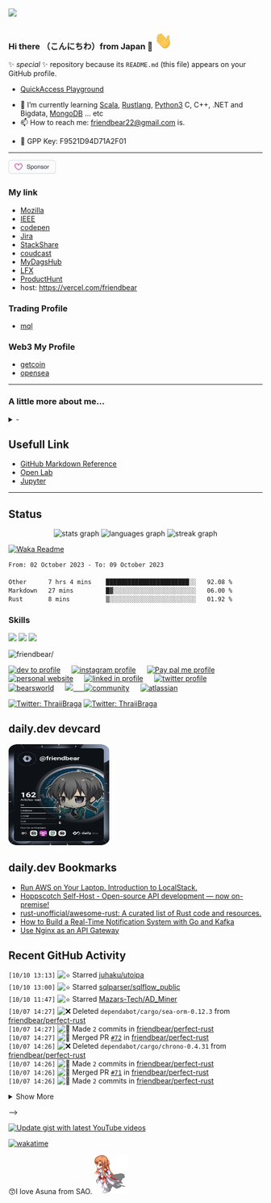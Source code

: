 # <img src="https://img.icons8.com/color/48/000000/github--v3.png"/> 

### Hi there （こんにちわ）from Japan :japan: <img src="https://raw.githubusercontent.com/friendbear/friendbear/main/wave.gif" width="35px" height="35px" aria-hidden="true">

<!--x

![moz://a](asset/images/mozfest-logo.svg)


Mozilla supporter 
## <img src="asset/images/Mozilla-supporter.svg"/>
-->

<!--
![mozilla](asset/images/icons8-firefox-a-free-and-open-source-web-browser-developed-by-the-mozilla-foundation-50.png)
-->

 ✨ _special_ ✨ repository because its `README.md` (this file) appears on your GitHub profile.


* [QuickAccess Playground](https://wandbox.org/)

<!--
- 🔭 I’m currently working on ...
- 👯 I’m looking to collaborate on ...
- 🤔 I’m looking for help with ...
- 💬 Ask me about ...
- 😄 Pronouns: ...
- ⚡ Fun fact: ...

-->
- 🌱 I’m currently learning [Scala](https://users.scala-lang.org/u/friendbear), [Rustlang](https://users.rust-lang.org/u/friendbear), [Python3](https://pypi.org/user/friendbear) C, C++, .NET and Bigdata, [MongoDB](https://www.mongodb.com/community/forums/u/friendbear) ... etc
- 📫 How to reach me: <a href="mailto:friendbear22@gmail.com">friendbear22@gmail.com</a> is.</p>
- 🔑 GPP Key: F9521D94D71A2F01

---
<a href="https://github.com/sponsors/friendbear" title="Sponsor T Kumagai"><img src="asset/images/sponsor.svg?sanitize=true" width="94" height="28" aria-hidden="true"></a>
### My link

* [Mozilla](https://support.mozilla.org/en-US/user/friendbear)
* [IEEE](https://spectrum.ieee.org/u/tomohiro_kumagai)
* [codepen](https://codepen.io/friendbear)
* [Jira](https://friendbear.atlassian.net)
* [StackShare](https://stackshare.io/friendbear)
* [coudcast](https://www.crowdcast.io/friendbear)
* [MyDagsHub](https://dagshub.com/friendbear) 
* [LFX](https://openprofile.dev/profile/friendbear)
* [ProductHunt](https://www.producthunt.com/@friendbear)
* host: <https://vercel.com/friendbear>

### Trading Profile
- [mql](https://www.mql5.com/ja/users/friendbear)

### Web3 My Profile

- [getcoin](https://gitcoin.co/friendbear)
- [opensea](https://opensea.com/friendbear)

---

### A little more about me...

<details><summary>-</summary>
<p>

#### We can hide anything, even code!

```scala
    #!/usr/bin/env amm
    import scala.io.Source

    trait Programmer{def programinng()}
    trait Engineer{def writting()}
    trait Manager{def communication()}
    trait FullstackEnginner { this: Programmer with Engineer with Manager =>
        def superman()
    }
    class AboutMe(name: String, weightScale: Range, likeLocations: List[String], likeLanguages: List[String])
    object AboutMe {
      def printAbout() {
        println("MyName is ${name}")
      }
      def apply(weightScale: Range, likeLocations: List[String], likeLanguages: List[String]): AboutMe =
        AboutMe(weightScale, likeLocations, likeLanguage)
    }

    type ProgramData = (Int, String, String)
    def loadProgramData(): List[ProgramData] = {
      Source.fromFile("program.csv").getLines.drop(1).map(s => {val split = s.split(',');(split(0).toInt, split(1), split(2))}).toList
    }

    @main
    def printMe() {
      val programData = loadProgramData
      val likeLogic = (like: String) => like match {
        case "hybrid" | "oop" | "functional" | "el" => true
        case _ => false
      }
      val likeLocations = List("Kyoto, Japan", "Shimane, 出雲大社", "Etc.")
      val langs = for (programs <- programData.filter(p => likeLogic(p._3)) yield programs._2
      AboutMe.apply(55 to 79, likeLocations, langs).name = "T Kumagai" printAbout
    }
```
</p>
</details>



## Usefull Link

- [GitHub Markdown Reference](https://github.github.com/gfm/)
- [Open Lab](https://openlab.ncl.ac.uk/)
- [Jupyter](https://jupyter.org/)

<!--
---

<em><b>I love coffee</b> Since 2021-10: open ko-fi shop <a href="https://ko-fi.com/friendbear">Please Access My Coffe Shop.</a>
<a href='https://ko-fi.com/B0B15N77Q' target='_blank'><img height='36' style='border:0px;height:36px;' src='https://cdn.ko-fi.com/cdn/kofi2.png?v=3' border='0' alt='Buy Me a Coffee at ko-fi.com' /></a>
</em>

---

# Contributions
(in the last 365 days, languages pie based on number of commits)

![](./profile-3d-contrib/profile-night-green.svg)
-->
---


## Status
<div align="center">
  <img src="https://github-readme-stats.vercel.app/api?username=friendbear&hide_title=false&hide_rank=false&show_icons=true&include_all_commits=true&count_private=true&disable_animations=false&theme=github_dark&locale=en&hide_border=true&order=1" height="150" alt="stats graph"  />
  <img src="https://github-readme-stats.vercel.app/api/top-langs?username=friendbear&locale=en&hide_title=false&layout=compact&card_width=320&langs_count=50&theme=github_dark&hide_border=true&order=2" height="150" alt="languages graph"  />
  <img src="https://streak-stats.demolab.com?user=friendbear&locale=en&mode=weekly&theme=github_dark&hide_border=true&border_radius=5&order=3" height="150" alt="streak graph"  />
</div>

[![Waka Readme](https://github.com/friendbear/friendbear/actions/workflows/cronjob-wakatime-generater.yml/badge.svg)](https://github.com/friendbear/friendbear/actions/workflows/cronjob-wakatime-generater.yml)


<!--START_SECTION:waka-->

```txt
From: 02 October 2023 - To: 09 October 2023

Other      7 hrs 4 mins    ███████████████████████░░   92.08 %
Markdown   27 mins         █▓░░░░░░░░░░░░░░░░░░░░░░░   06.00 %
Rust       8 mins          ▒░░░░░░░░░░░░░░░░░░░░░░░░   01.92 %
```

<!--END_SECTION:waka-->


<!--
![GitHub stats](https://github-readme-stats.vercel.app/api?username=friendbear&show_icons=true)  


![GitHub Activity Graph](https://activity-graph.herokuapp.com/graph?username=friendbear)  

![GitHub streak stats](https://github-readme-streak-stats.herokuapp.com/?user=friendbear)  

[![instagram badge](https://img.shields.io/badge/instagram-inductor.kela-C42D81?style=flat-square&logo=instagram)](https://www.instagram.com/inductor.kela) [![blog badge](https://img.shields.io/badge/blog-blog.inductor.me-1f425f?style=flat-square)](https://blog.inductor.me) 
[![blog badge](https://img.shields.io/badge/speakerdeck-inductor-1f425f?style=flat-square)](https://speakerdeck.com/inductor)

-->

### Skills

![](https://img.shields.io/badge/-Docker-EEE.svg?logo=docker&style=flat) ![](https://img.shields.io/badge/-Amazon%20AWS-232F3E.svg?logo=amazon-aws&style=flat) ![](https://img.shields.io/badge/-Linux-6C6694.svg?logo=linux&style=flat) 


<p align="left"> <img src=https://komarev.com/ghpvc/?username=friendbear alt=friendbear/> </p>

<p algin="center">
<a href="https://dev.to/friendbear"> 
<img src="https://d2fltix0v2e0sb.cloudfront.net/dev-badge.svg" alt="dev to profile" width="24px"/></a>
&emsp;
<a href= "https://instagram.com/friendbear22">
<img src="https://img.icons8.com/ios-glyphs/256/000000/instagram-new.svg" alt="instagram profile" width="28px"/></a>
&emsp;
<a href="https://www.paypal.com/paypalme/friendbear">
<img src="https://img.icons8.com/ios-glyphs/256/000000/paypal.png" alt="Pay pal me profile" width="28px"/></a> 
&emsp;
<a href="https://friendbear.github.io">
<img src="https://img.icons8.com/material/256/000000/globe--v1.png" alt="personal website" width="28px"/></a>
&emsp;
<a href="https://linkedin.com/in/friendbear">
<img src="https://img.icons8.com/ios-filled/256/000000/linkedin.svg" alt="linked in profile" width="26px"/></a>
&emsp;
<a href="https://twitter.com/friendbear22">
<img src="https://img.icons8.com/ios-filled/256/000000/twitter.svg" alt="twitter profile" width="26px"/></a>
&emsp;
<a href="https://twitter.com/bearsworld22">
<img src="https://img.icons8.com/ios-filled/256/000000/twitter.svg" alt="bearsworld" width="26px"/></a>
&emsp;
<a href="https://stackoverflow.com/users/10924993/t-kumagai">
<img src="https://img.icons8.com/ios/32/000000/stackoverflow.png"/>
&emsp;
<a href="https://community.codenewbie.org/friendbear">
<img src="https://raw.githubusercontent.com/friendbear/friendbear/main/asset/images/icon8-accuracy-50.png" alt="community" width="26px"/></a>
&emsp;
<a href="https://friendbear.atlassian.net">
<img src="https://raw.githubusercontent.com/friendbear/friendbear/main/asset/images/icon8-atlassian-50.png" alt="atlassian" width="26px"/></a>
&emsp;


[twitter]: https://twitter.com/friendbear22
[devdojo]: https://devdojo.com/friendbear
[dev.to]: https://dev.to/friendbear
[linkedin]: https://www.linkedin.com/in/friendbear
[stakoverflow]: https://stackoverflow.com/users/10924993/t-kumagai

[![Twitter: ThraiiBraga](https://img.shields.io/twitter/follow/friendbear22?stype=social)](https://twitter.com/friendbear22)
[![Twitter: ThraiiBraga](https://img.shields.io/twitter/follow/bearsworld22?stype=social)](https://twitter.com/bearsworld22)

## daily.dev devcard
<a href="https://app.daily.dev/friendbear"><img src="devcard.svg" aligin="left" width="200px" height="200px" alt="T Kumagai's Dev Card"/></a>


## daily.dev Bookmarks

<!-- daily.dev BOOKMARKS:START -->
- [Run AWS on Your Laptop. Introduction to LocalStack.](https://app.daily.dev/posts/zAqJn04JJ?utm_source=rss&utm_medium=bookmarks&utm_campaign=l1Q7lMvCD9ALXzxqEPWaM)
- [Hoppscotch Self-Host - Open-source API development — now on-premise!](https://app.daily.dev/posts/08hVvT2Aa?utm_source=rss&utm_medium=bookmarks&utm_campaign=l1Q7lMvCD9ALXzxqEPWaM)
- [rust-unofficial/awesome-rust: A curated list of Rust code and resources.](https://app.daily.dev/posts/uYxs5QimU?utm_source=rss&utm_medium=bookmarks&utm_campaign=l1Q7lMvCD9ALXzxqEPWaM)
- [How to Build a Real-Time Notification System with Go and Kafka](https://app.daily.dev/posts/XRp4jDWgv?utm_source=rss&utm_medium=bookmarks&utm_campaign=l1Q7lMvCD9ALXzxqEPWaM)
- [Use Nginx as an API Gateway](https://app.daily.dev/posts/d7l0vD5ZK?utm_source=rss&utm_medium=bookmarks&utm_campaign=l1Q7lMvCD9ALXzxqEPWaM)
<!-- daily.dev BOOKMARKS:END -->


## Recent GitHub Activity

<!--START_SECTION:activity-->
`[10/10 13:13]` <img alt="⭐" src="https://github.com/cheesits456/github-activity-readme/raw/master/icons/star.png" align="top" height="18"> Starred [juhaku/utoipa](https://github.com/juhaku/utoipa)  
`[10/10 13:00]` <img alt="⭐" src="https://github.com/cheesits456/github-activity-readme/raw/master/icons/star.png" align="top" height="18"> Starred [sqlparser/sqlflow_public](https://github.com/sqlparser/sqlflow_public)  
`[10/10 11:47]` <img alt="⭐" src="https://github.com/cheesits456/github-activity-readme/raw/master/icons/star.png" align="top" height="18"> Starred [Mazars-Tech/AD_Miner](https://github.com/Mazars-Tech/AD_Miner)  
`[10/07 14:27]` <img alt="❌" src="https://github.com/cheesits456/github-activity-readme/raw/master/icons/delete.png" align="top" height="18"> Deleted `dependabot/cargo/sea-orm-0.12.3` from [friendbear/perfect-rust](https://github.com/friendbear/perfect-rust)  
`[10/07 14:27]` <img alt="📝" src="https://github.com/cheesits456/github-activity-readme/raw/master/icons/commit.png" align="top" height="18"> Made `2` commits in [friendbear/perfect-rust](https://github.com/friendbear/perfect-rust)  
`[10/07 14:27]` <img alt="🎉" src="https://github.com/cheesits456/github-activity-readme/raw/master/icons/merge.png" align="top" height="18"> Merged PR [`#72`](https://github.com//friendbear/perfect-rust/pull/72 'Bump sea-orm from 0.12.2 to 0.12.3') in [friendbear/perfect-rust](https://github.com/friendbear/perfect-rust)  
`[10/07 14:26]` <img alt="❌" src="https://github.com/cheesits456/github-activity-readme/raw/master/icons/delete.png" align="top" height="18"> Deleted `dependabot/cargo/chrono-0.4.31` from [friendbear/perfect-rust](https://github.com/friendbear/perfect-rust)  
`[10/07 14:26]` <img alt="📝" src="https://github.com/cheesits456/github-activity-readme/raw/master/icons/commit.png" align="top" height="18"> Made `2` commits in [friendbear/perfect-rust](https://github.com/friendbear/perfect-rust)  
`[10/07 14:26]` <img alt="🎉" src="https://github.com/cheesits456/github-activity-readme/raw/master/icons/merge.png" align="top" height="18"> Merged PR [`#71`](https://github.com//friendbear/perfect-rust/pull/71 'Bump chrono from 0.4.30 to 0.4.31') in [friendbear/perfect-rust](https://github.com/friendbear/perfect-rust)  
`[10/07 14:26]` <img alt="📝" src="https://github.com/cheesits456/github-activity-readme/raw/master/icons/commit.png" align="top" height="18"> Made `2` commits in [friendbear/perfect-rust](https://github.com/friendbear/perfect-rust)  

<details><summary>Show More</summary>

`[10/07 14:26]` <img alt="🎉" src="https://github.com/cheesits456/github-activity-readme/raw/master/icons/merge.png" align="top" height="18"> Merged PR [`#70`](https://github.com//friendbear/perfect-rust/pull/70 'Bump serde_json from 1.0.105 to 1.0.107') in [friendbear/perfect-rust](https://github.com/friendbear/perfect-rust)  
`[10/07 14:24]` <img alt="📝" src="https://github.com/cheesits456/github-activity-readme/raw/master/icons/commit.png" align="top" height="18"> Made `2` commits in [friendbear/perfect-rust](https://github.com/friendbear/perfect-rust)  
`[10/07 14:24]` <img alt="🎉" src="https://github.com/cheesits456/github-activity-readme/raw/master/icons/merge.png" align="top" height="18"> Merged PR [`#73`](https://github.com//friendbear/perfect-rust/pull/73 'Bump mongodb from 2.6.1 to 2.7.0') in [friendbear/perfect-rust](https://github.com/friendbear/perfect-rust)  
`[10/07 12:53]` <img alt="⭐" src="https://github.com/cheesits456/github-activity-readme/raw/master/icons/star.png" align="top" height="18"> Starred [testcontainers/testcontainers-rs](https://github.com/testcontainers/testcontainers-rs)  
`[10/04 22:34]` <img alt="✅" src="https://github.com/cheesits456/github-activity-readme/raw/master/icons/pr-open.png" align="top" height="18"> Opened PR [`#9`](https://github.com//friendbear/kafka-beginners-course/pull/9 '[Snyk] Security upgrade org.apache.kafka:kafka-clients from 3.1.0 to 3.6.0') in [friendbear/kafka-beginners-course](https://github.com/friendbear/kafka-beginners-course)  
`[10/04 22:34]` <img alt="📝" src="https://github.com/cheesits456/github-activity-readme/raw/master/icons/commit.png" align="top" height="18"> Made `1` commit in [friendbear/kafka-beginners-course](https://github.com/friendbear/kafka-beginners-course)  
`[10/04 22:34]` <img alt="📂" src="https://github.com/cheesits456/github-activity-readme/raw/master/icons/create-branch.png" align="top" height="18"> Created branch [`snyk-fix-ce6dc68716fc68c690e9ae29b20d34bc`](https://github.com/friendbear/kafka-beginners-course/tree/snyk-fix-ce6dc68716fc68c690e9ae29b20d34bc) in [friendbear/kafka-beginners-course](https://github.com/friendbear/kafka-beginners-course)  
`[10/04 15:11]` <img alt="📝" src="https://github.com/cheesits456/github-activity-readme/raw/master/icons/commit.png" align="top" height="18"> Made `1` commit in [friendbear/kafka-beginners](https://github.com/friendbear/kafka-beginners)  
`[10/04 15:11]` <img alt="📂" src="https://github.com/cheesits456/github-activity-readme/raw/master/icons/create-branch.png" align="top" height="18"> Created branch [`snyk-fix-ad4161c1a06d3b60b3df040f03c9f18a`](https://github.com/friendbear/kafka-beginners/tree/snyk-fix-ad4161c1a06d3b60b3df040f03c9f18a) in [friendbear/kafka-beginners](https://github.com/friendbear/kafka-beginners)  
`[10/04 15:11]` <img alt="✅" src="https://github.com/cheesits456/github-activity-readme/raw/master/icons/pr-open.png" align="top" height="18"> Opened PR [`#24`](https://github.com//friendbear/kafka-beginners/pull/24 '[Snyk] Security upgrade org.apache.kafka:kafka-clients from 3.5.1 to 3.6.0') in [friendbear/kafka-beginners](https://github.com/friendbear/kafka-beginners)  
`[10/04 13:27]` <img alt="⭐" src="https://github.com/cheesits456/github-activity-readme/raw/master/icons/star.png" align="top" height="18"> Starred [TheLastBen/fast-stable-diffusion](https://github.com/TheLastBen/fast-stable-diffusion)  
`[10/04 08:34]` <img alt="✅" src="https://github.com/cheesits456/github-activity-readme/raw/master/icons/pr-open.png" align="top" height="18"> Opened PR [`#23`](https://github.com//friendbear/kafka-beginners/pull/23 '[Snyk] Security upgrade org.apache.kafka:kafka-clients from 3.5.1 to 3.6.0') in [friendbear/kafka-beginners](https://github.com/friendbear/kafka-beginners)  
`[10/04 08:34]` <img alt="📝" src="https://github.com/cheesits456/github-activity-readme/raw/master/icons/commit.png" align="top" height="18"> Made `1` commit in [friendbear/kafka-beginners](https://github.com/friendbear/kafka-beginners)  
`[10/04 08:34]` <img alt="📂" src="https://github.com/cheesits456/github-activity-readme/raw/master/icons/create-branch.png" align="top" height="18"> Created branch [`snyk-fix-c018d7960516ae49fe07db109a0b6b67`](https://github.com/friendbear/kafka-beginners/tree/snyk-fix-c018d7960516ae49fe07db109a0b6b67) in [friendbear/kafka-beginners](https://github.com/friendbear/kafka-beginners)  
`[10/01 15:34]` <img alt="⭐" src="https://github.com/cheesits456/github-activity-readme/raw/master/icons/star.png" align="top" height="18"> Starred [getcursor/cursor](https://github.com/getcursor/cursor)  
`[09/29 04:32]` <img alt="⭐" src="https://github.com/cheesits456/github-activity-readme/raw/master/icons/star.png" align="top" height="18"> Starred [rust-embedded/rust-raspberrypi-OS-tutorials](https://github.com/rust-embedded/rust-raspberrypi-OS-tutorials)  
`[09/26 10:01]` <img alt="⭐" src="https://github.com/cheesits456/github-activity-readme/raw/master/icons/star.png" align="top" height="18"> Starred [twigly/rust-http-cli](https://github.com/twigly/rust-http-cli)  
`[09/26 09:35]` <img alt="❌" src="https://github.com/cheesits456/github-activity-readme/raw/master/icons/delete.png" align="top" height="18"> Deleted `dependabot/cargo/bumpalo-3.12.0` from [friendbear/rust-mongodb](https://github.com/friendbear/rust-mongodb)  
`[09/26 09:35]` <img alt="📝" src="https://github.com/cheesits456/github-activity-readme/raw/master/icons/commit.png" align="top" height="18"> Made `2` commits in [friendbear/rust-mongodb](https://github.com/friendbear/rust-mongodb)  
`[09/26 09:35]` <img alt="🎉" src="https://github.com/cheesits456/github-activity-readme/raw/master/icons/merge.png" align="top" height="18"> Merged PR [`#3`](https://github.com//friendbear/rust-mongodb/pull/3 'Bump bumpalo from 3.7.0 to 3.12.0') in [friendbear/rust-mongodb](https://github.com/friendbear/rust-mongodb)  
`[09/26 09:35]` <img alt="❌" src="https://github.com/cheesits456/github-activity-readme/raw/master/icons/delete.png" align="top" height="18"> Deleted `dependabot/cargo/mongodb-2.0.0` from [friendbear/rust-mongodb](https://github.com/friendbear/rust-mongodb)  
`[09/26 09:35]` <img alt="📝" src="https://github.com/cheesits456/github-activity-readme/raw/master/icons/commit.png" align="top" height="18"> Made `2` commits in [friendbear/rust-mongodb](https://github.com/friendbear/rust-mongodb)  
`[09/26 09:35]` <img alt="🎉" src="https://github.com/cheesits456/github-activity-readme/raw/master/icons/merge.png" align="top" height="18"> Merged PR [`#4`](https://github.com//friendbear/rust-mongodb/pull/4 'Bump mongodb from 1.2.3 to 2.0.0') in [friendbear/rust-mongodb](https://github.com/friendbear/rust-mongodb)  
`[09/24 10:50]` <img alt="⭐" src="https://github.com/cheesits456/github-activity-readme/raw/master/icons/star.png" align="top" height="18"> Starred [kdash-rs/kdash](https://github.com/kdash-rs/kdash)  
`[09/23 12:45]` <img alt="📝" src="https://github.com/cheesits456/github-activity-readme/raw/master/icons/commit.png" align="top" height="18"> Made `1` commit in [friendbear/perfect-rust](https://github.com/friendbear/perfect-rust)  
`[09/21 09:55]` <img alt="⭐" src="https://github.com/cheesits456/github-activity-readme/raw/master/icons/star.png" align="top" height="18"> Starred [FiloSottile/mkcert](https://github.com/FiloSottile/mkcert)  
`[09/20 14:28]` <img alt="📝" src="https://github.com/cheesits456/github-activity-readme/raw/master/icons/commit.png" align="top" height="18"> Made `1` commit in [friendbear/perfect-rust](https://github.com/friendbear/perfect-rust)  
`[09/20 11:19]` <img alt="⭐" src="https://github.com/cheesits456/github-activity-readme/raw/master/icons/star.png" align="top" height="18"> Starred [knaufk/flink-faker](https://github.com/knaufk/flink-faker)  
`[09/19 12:50]` <img alt="📝" src="https://github.com/cheesits456/github-activity-readme/raw/master/icons/commit.png" align="top" height="18"> Made `5` commits in [friendbear/learn-building-flink-applications-in-java-exercises](https://github.com/friendbear/learn-building-flink-applications-in-java-exercises)  
`[09/16 01:47]` <img alt="⭐" src="https://github.com/cheesits456/github-activity-readme/raw/master/icons/star.png" align="top" height="18"> Starred [confluentinc/kafka-rest](https://github.com/confluentinc/kafka-rest)  
`[09/15 13:15]` <img alt="📝" src="https://github.com/cheesits456/github-activity-readme/raw/master/icons/commit.png" align="top" height="18"> Made `2` commits in [friendbear/learn-building-flink-applications-in-java-exercises](https://github.com/friendbear/learn-building-flink-applications-in-java-exercises)  
`[09/13 14:36]` <img alt="⭐" src="https://github.com/cheesits456/github-activity-readme/raw/master/icons/star.png" align="top" height="18"> Starred [apache/flink-playgrounds](https://github.com/apache/flink-playgrounds)  
`[09/12 10:58]` <img alt="🍴" src="https://github.com/cheesits456/github-activity-readme/raw/master/icons/fork.png" align="top" height="18"> Forked [confluentinc/learn-building-flink-applications-in-java-exercises](https://github.com/confluentinc/learn-building-flink-applications-in-java-exercises) to [friendbear/learn-building-flink-applications-in-java-exercises](https://github.com/friendbear/learn-building-flink-applications-in-java-exercises)  
`[09/11 12:36]` <img alt="❗️" src="https://github.com/cheesits456/github-activity-readme/raw/master/icons/issue.png" align="top" height="18"> Opened issue [`#67`](https://github.com//friendbear/perfect-rust/issues/67 '外部クレート活用') in [friendbear/perfect-rust](https://github.com/friendbear/perfect-rust)  
`[09/11 04:03]` <img alt="📝" src="https://github.com/cheesits456/github-activity-readme/raw/master/icons/commit.png" align="top" height="18"> Made `10` commits in [friendbear/perfect-rust](https://github.com/friendbear/perfect-rust)  
`[09/11 04:03]` <img alt="🎉" src="https://github.com/cheesits456/github-activity-readme/raw/master/icons/merge.png" align="top" height="18"> Merged PR [`#66`](https://github.com//friendbear/perfect-rust/pull/66 'Web Framework') in [friendbear/perfect-rust](https://github.com/friendbear/perfect-rust)  
`[09/11 03:57]` <img alt="📝" src="https://github.com/cheesits456/github-activity-readme/raw/master/icons/commit.png" align="top" height="18"> Made `8` commits in [friendbear/perfect-rust](https://github.com/friendbear/perfect-rust)  
`[09/09 13:29]` <img alt="✅" src="https://github.com/cheesits456/github-activity-readme/raw/master/icons/pr-open.png" align="top" height="18"> Opened PR [`#66`](https://github.com//friendbear/perfect-rust/pull/66 'Web Framework') in [friendbear/perfect-rust](https://github.com/friendbear/perfect-rust)  
`[09/09 13:28]` <img alt="❌" src="https://github.com/cheesits456/github-activity-readme/raw/master/icons/delete.png" align="top" height="18"> Deleted `dependabot/cargo/chrono-0.4.30` from [friendbear/perfect-rust](https://github.com/friendbear/perfect-rust)  
`[09/09 13:28]` <img alt="📝" src="https://github.com/cheesits456/github-activity-readme/raw/master/icons/commit.png" align="top" height="18"> Made `2` commits in [friendbear/perfect-rust](https://github.com/friendbear/perfect-rust)  
`[09/09 13:28]` <img alt="🎉" src="https://github.com/cheesits456/github-activity-readme/raw/master/icons/merge.png" align="top" height="18"> Merged PR [`#65`](https://github.com//friendbear/perfect-rust/pull/65 'Bump chrono from 0.4.29 to 0.4.30') in [friendbear/perfect-rust](https://github.com/friendbear/perfect-rust)  
`[09/09 13:25]` <img alt="📝" src="https://github.com/cheesits456/github-activity-readme/raw/master/icons/commit.png" align="top" height="18"> Made `2` commits in [friendbear/perfect-rust](https://github.com/friendbear/perfect-rust)  
`[09/09 07:44]` <img alt="📝" src="https://github.com/cheesits456/github-activity-readme/raw/master/icons/commit.png" align="top" height="18"> Made `1` commit in [friendbear/friendbear](https://github.com/friendbear/friendbear)  
`[09/09 04:23]` <img alt="📝" src="https://github.com/cheesits456/github-activity-readme/raw/master/icons/commit.png" align="top" height="18"> Made `2` commits in [friendbear/perfect-rust](https://github.com/friendbear/perfect-rust)  
`[09/08 09:53]` <img alt="⭐" src="https://github.com/cheesits456/github-activity-readme/raw/master/icons/star.png" align="top" height="18"> Starred [cloudcommunity/Free-Certifications](https://github.com/cloudcommunity/Free-Certifications)  
`[09/08 06:27]` <img alt="📝" src="https://github.com/cheesits456/github-activity-readme/raw/master/icons/commit.png" align="top" height="18"> Made `1` commit in [friendbear/perfect-rust](https://github.com/friendbear/perfect-rust)  
`[09/07 13:54]` <img alt="❗️" src="https://github.com/cheesits456/github-activity-readme/raw/master/icons/issue.png" align="top" height="18"> Opened issue [`#64`](https://github.com//friendbear/perfect-rust/issues/64 'Web Framework') in [friendbear/perfect-rust](https://github.com/friendbear/perfect-rust)  
`[09/07 11:12]` <img alt="📝" src="https://github.com/cheesits456/github-activity-readme/raw/master/icons/commit.png" align="top" height="18"> Made `4` commits in [friendbear/perfect-rust](https://github.com/friendbear/perfect-rust)  
`[09/07 11:12]` <img alt="🎉" src="https://github.com/cheesits456/github-activity-readme/raw/master/icons/merge.png" align="top" height="18"> Merged PR [`#63`](https://github.com//friendbear/perfect-rust/pull/63 'O/R Mapper') in [friendbear/perfect-rust](https://github.com/friendbear/perfect-rust)  
`[09/07 11:06]` <img alt="✅" src="https://github.com/cheesits456/github-activity-readme/raw/master/icons/pr-open.png" align="top" height="18"> Opened PR [`#63`](https://github.com//friendbear/perfect-rust/pull/63 'O/R Mapper') in [friendbear/perfect-rust](https://github.com/friendbear/perfect-rust)  
`[09/07 10:56]` <img alt="📝" src="https://github.com/cheesits456/github-activity-readme/raw/master/icons/commit.png" align="top" height="18"> Made `9` commits in [friendbear/perfect-rust](https://github.com/friendbear/perfect-rust)  
`[09/06 07:02]` <img alt="🎉" src="https://github.com/cheesits456/github-activity-readme/raw/master/icons/merge.png" align="top" height="18"> Merged PR [`#62`](https://github.com//friendbear/perfect-rust/pull/62 'O/R Mapper') in [friendbear/perfect-rust](https://github.com/friendbear/perfect-rust)  
`[09/06 06:31]` <img alt="📝" src="https://github.com/cheesits456/github-activity-readme/raw/master/icons/commit.png" align="top" height="18"> Made `23` commits in [friendbear/perfect-rust](https://github.com/friendbear/perfect-rust)  
`[09/06 06:30]` <img alt="✅" src="https://github.com/cheesits456/github-activity-readme/raw/master/icons/pr-open.png" align="top" height="18"> Opened PR [`#62`](https://github.com//friendbear/perfect-rust/pull/62 'O/R Mapper') in [friendbear/perfect-rust](https://github.com/friendbear/perfect-rust)  
`[09/06 06:21]` <img alt="📝" src="https://github.com/cheesits456/github-activity-readme/raw/master/icons/commit.png" align="top" height="18"> Made `2` commits in [friendbear/perfect-rust](https://github.com/friendbear/perfect-rust)  
`[09/06 05:58]` <img alt="❗️" src="https://github.com/cheesits456/github-activity-readme/raw/master/icons/issue.png" align="top" height="18"> Opened issue [`#61`](https://github.com//friendbear/perfect-rust/issues/61 'failures: product_repository::tests::test_insert') in [friendbear/perfect-rust](https://github.com/friendbear/perfect-rust)  
`[09/06 05:57]` <img alt="❌" src="https://github.com/cheesits456/github-activity-readme/raw/master/icons/delete.png" align="top" height="18"> Deleted `dependabot/cargo/chrono-0.4.29` from [friendbear/perfect-rust](https://github.com/friendbear/perfect-rust)  
`[09/06 05:57]` <img alt="🎉" src="https://github.com/cheesits456/github-activity-readme/raw/master/icons/merge.png" align="top" height="18"> Merged PR [`#60`](https://github.com//friendbear/perfect-rust/pull/60 'Bump chrono from 0.4.28 to 0.4.29') in [friendbear/perfect-rust](https://github.com/friendbear/perfect-rust)  
`[09/06 05:57]` <img alt="📝" src="https://github.com/cheesits456/github-activity-readme/raw/master/icons/commit.png" align="top" height="18"> Made `2` commits in [friendbear/perfect-rust](https://github.com/friendbear/perfect-rust)  
`[09/06 05:57]` <img alt="❌" src="https://github.com/cheesits456/github-activity-readme/raw/master/icons/delete.png" align="top" height="18"> Deleted `dependabot/cargo/thiserror-1.0.48` from [friendbear/perfect-rust](https://github.com/friendbear/perfect-rust)  
`[09/06 05:57]` <img alt="📝" src="https://github.com/cheesits456/github-activity-readme/raw/master/icons/commit.png" align="top" height="18"> Made `2` commits in [friendbear/perfect-rust](https://github.com/friendbear/perfect-rust)  
`[09/06 05:57]` <img alt="🎉" src="https://github.com/cheesits456/github-activity-readme/raw/master/icons/merge.png" align="top" height="18"> Merged PR [`#59`](https://github.com//friendbear/perfect-rust/pull/59 'Bump thiserror from 1.0.47 to 1.0.48') in [friendbear/perfect-rust](https://github.com/friendbear/perfect-rust)  
`[09/06 02:11]` <img alt="⭐" src="https://github.com/cheesits456/github-activity-readme/raw/master/icons/star.png" align="top" height="18"> Starred [awslabs/aws-sdk-rust](https://github.com/awslabs/aws-sdk-rust)  
`[09/04 11:01]` <img alt="📝" src="https://github.com/cheesits456/github-activity-readme/raw/master/icons/commit.png" align="top" height="18"> Made `2` commits in [friendbear/perfect-rust](https://github.com/friendbear/perfect-rust)  
`[09/04 06:26]` <img alt="❗️" src="https://github.com/cheesits456/github-activity-readme/raw/master/icons/issue.png" align="top" height="18"> Opened issue [`#58`](https://github.com//friendbear/perfect-rust/issues/58 'O/R Mapper') in [friendbear/perfect-rust](https://github.com/friendbear/perfect-rust)  
`[09/03 10:27]` <img alt="📝" src="https://github.com/cheesits456/github-activity-readme/raw/master/icons/commit.png" align="top" height="18"> Made `4` commits in [friendbear/perfect-rust](https://github.com/friendbear/perfect-rust)  
`[09/03 10:27]` <img alt="🎉" src="https://github.com/cheesits456/github-activity-readme/raw/master/icons/merge.png" align="top" height="18"> Merged PR [`#57`](https://github.com//friendbear/perfect-rust/pull/57 'MongoDB') in [friendbear/perfect-rust](https://github.com/friendbear/perfect-rust)  
`[09/03 10:14]` <img alt="✅" src="https://github.com/cheesits456/github-activity-readme/raw/master/icons/pr-open.png" align="top" height="18"> Opened PR [`#57`](https://github.com//friendbear/perfect-rust/pull/57 'MongoDB') in [friendbear/perfect-rust](https://github.com/friendbear/perfect-rust)  
`[09/03 10:12]` <img alt="❌" src="https://github.com/cheesits456/github-activity-readme/raw/master/icons/delete.png" align="top" height="18"> Deleted `dependabot/cargo/chrono-0.4.28` from [friendbear/perfect-rust](https://github.com/friendbear/perfect-rust)  
`[09/03 10:12]` <img alt="📝" src="https://github.com/cheesits456/github-activity-readme/raw/master/icons/commit.png" align="top" height="18"> Made `2` commits in [friendbear/perfect-rust](https://github.com/friendbear/perfect-rust)  
`[09/03 10:12]` <img alt="🎉" src="https://github.com/cheesits456/github-activity-readme/raw/master/icons/merge.png" align="top" height="18"> Merged PR [`#55`](https://github.com//friendbear/perfect-rust/pull/55 'Bump chrono from 0.4.27 to 0.4.28') in [friendbear/perfect-rust](https://github.com/friendbear/perfect-rust)  
`[09/03 10:11]` <img alt="📝" src="https://github.com/cheesits456/github-activity-readme/raw/master/icons/commit.png" align="top" height="18"> Made `3` commits in [friendbear/perfect-rust](https://github.com/friendbear/perfect-rust)  
`[09/01 08:23]` <img alt="🎉" src="https://github.com/cheesits456/github-activity-readme/raw/master/icons/merge.png" align="top" height="18"> Merged PR [`#56`](https://github.com//friendbear/perfect-rust/pull/56 'PostgreSQL') in [friendbear/perfect-rust](https://github.com/friendbear/perfect-rust)  
`[09/01 08:23]` <img alt="📝" src="https://github.com/cheesits456/github-activity-readme/raw/master/icons/commit.png" align="top" height="18"> Made `7` commits in [friendbear/perfect-rust](https://github.com/friendbear/perfect-rust)  
`[09/01 08:23]` <img alt="🔍" src="https://github.com/cheesits456/github-activity-readme/raw/master/icons/review.png" align="top" height="18"> Reviewed [`#56`](https://github.com//friendbear/perfect-rust/pull/56 'PostgreSQL') in [friendbear/perfect-rust](https://github.com/friendbear/perfect-rust)  
`[09/01 08:23]` <img alt="🔍" src="https://github.com/cheesits456/github-activity-readme/raw/master/icons/review.png" align="top" height="18"> Reviewed [`#56`](https://github.com//friendbear/perfect-rust/pull/56 'PostgreSQL') in [friendbear/perfect-rust](https://github.com/friendbear/perfect-rust)  
`[09/01 08:18]` <img alt="📝" src="https://github.com/cheesits456/github-activity-readme/raw/master/icons/commit.png" align="top" height="18"> Made `1` commit in [friendbear/perfect-rust](https://github.com/friendbear/perfect-rust)  
`[09/01 08:14]` <img alt="✅" src="https://github.com/cheesits456/github-activity-readme/raw/master/icons/pr-open.png" align="top" height="18"> Opened PR [`#56`](https://github.com//friendbear/perfect-rust/pull/56 'PostgreSQL') in [friendbear/perfect-rust](https://github.com/friendbear/perfect-rust)  
`[09/01 08:07]` <img alt="📝" src="https://github.com/cheesits456/github-activity-readme/raw/master/icons/commit.png" align="top" height="18"> Made `2` commits in [friendbear/perfect-rust](https://github.com/friendbear/perfect-rust)  
`[09/01 06:05]` <img alt="📝" src="https://github.com/cheesits456/github-activity-readme/raw/master/icons/commit.png" align="top" height="18"> Made `1` commit in [friendbear/python3-scripts](https://github.com/friendbear/python3-scripts)  
`[08/31 22:28]` <img alt="📝" src="https://github.com/cheesits456/github-activity-readme/raw/master/icons/commit.png" align="top" height="18"> Made `8` commits in [friendbear/perfect-rust](https://github.com/friendbear/perfect-rust)  
`[08/31 07:56]` <img alt="🎉" src="https://github.com/cheesits456/github-activity-readme/raw/master/icons/merge.png" align="top" height="18"> Merged PR [`#54`](https://github.com//friendbear/perfect-rust/pull/54 'PostgreSQL') in [friendbear/perfect-rust](https://github.com/friendbear/perfect-rust)  
`[08/31 07:35]` <img alt="📝" src="https://github.com/cheesits456/github-activity-readme/raw/master/icons/commit.png" align="top" height="18"> Made `1` commit in [friendbear/perfect-rust](https://github.com/friendbear/perfect-rust)  
`[08/31 07:27]` <img alt="✅" src="https://github.com/cheesits456/github-activity-readme/raw/master/icons/pr-open.png" align="top" height="18"> Opened PR [`#54`](https://github.com//friendbear/perfect-rust/pull/54 'PostgreSQL') in [friendbear/perfect-rust](https://github.com/friendbear/perfect-rust)  
`[08/31 07:16]` <img alt="📝" src="https://github.com/cheesits456/github-activity-readme/raw/master/icons/commit.png" align="top" height="18"> Made `2` commits in [friendbear/perfect-rust](https://github.com/friendbear/perfect-rust)  
`[08/30 11:58]` <img alt="📝" src="https://github.com/cheesits456/github-activity-readme/raw/master/icons/commit.png" align="top" height="18"> Made `2` commits in [friendbear/kafka-beginners](https://github.com/friendbear/kafka-beginners)  
`[08/30 11:55]` <img alt="❌" src="https://github.com/cheesits456/github-activity-readme/raw/master/icons/delete.png" align="top" height="18"> Deleted `snyk-fix-f1b1e438aa926142e6973a193851dd82` from [friendbear/kafka-beginners](https://github.com/friendbear/kafka-beginners)  
`[08/30 11:55]` <img alt="📝" src="https://github.com/cheesits456/github-activity-readme/raw/master/icons/commit.png" align="top" height="18"> Made `2` commits in [friendbear/kafka-beginners](https://github.com/friendbear/kafka-beginners)  
`[08/30 11:55]` <img alt="🎉" src="https://github.com/cheesits456/github-activity-readme/raw/master/icons/merge.png" align="top" height="18"> Merged PR [`#19`](https://github.com//friendbear/kafka-beginners/pull/19 '[Snyk] Security upgrade org.apache.kafka:kafka-clients from 3.3.1 to 3.5.1') in [friendbear/kafka-beginners](https://github.com/friendbear/kafka-beginners)  
`[08/30 11:55]` <img alt="❌" src="https://github.com/cheesits456/github-activity-readme/raw/master/icons/delete.png" align="top" height="18"> Deleted `dependabot/maven/kafka-producer-twitter/org.yaml-snakeyaml-2.0` from [friendbear/kafka-beginners](https://github.com/friendbear/kafka-beginners)  
`[08/30 11:55]` <img alt="📝" src="https://github.com/cheesits456/github-activity-readme/raw/master/icons/commit.png" align="top" height="18"> Made `2` commits in [friendbear/kafka-beginners](https://github.com/friendbear/kafka-beginners)  
`[08/30 11:55]` <img alt="🎉" src="https://github.com/cheesits456/github-activity-readme/raw/master/icons/merge.png" align="top" height="18"> Merged PR [`#22`](https://github.com//friendbear/kafka-beginners/pull/22 'Bump org.yaml:snakeyaml from 1.32 to 2.0 in /kafka-producer-twitter') in [friendbear/kafka-beginners](https://github.com/friendbear/kafka-beginners)  
`[08/30 11:54]` <img alt="❌" src="https://github.com/cheesits456/github-activity-readme/raw/master/icons/delete.png" align="top" height="18"> Deleted `dependabot/maven/kafka-basics/org.yaml-snakeyaml-2.0` from [friendbear/kafka-beginners](https://github.com/friendbear/kafka-beginners)  
`[08/30 11:54]` <img alt="📝" src="https://github.com/cheesits456/github-activity-readme/raw/master/icons/commit.png" align="top" height="18"> Made `2` commits in [friendbear/kafka-beginners](https://github.com/friendbear/kafka-beginners)  
`[08/30 11:54]` <img alt="🎉" src="https://github.com/cheesits456/github-activity-readme/raw/master/icons/merge.png" align="top" height="18"> Merged PR [`#21`](https://github.com//friendbear/kafka-beginners/pull/21 'Bump org.yaml:snakeyaml from 1.32 to 2.0 in /kafka-basics') in [friendbear/kafka-beginners](https://github.com/friendbear/kafka-beginners)  
`[08/30 11:53]` <img alt="📝" src="https://github.com/cheesits456/github-activity-readme/raw/master/icons/commit.png" align="top" height="18"> Made `5` commits in [friendbear/kafka-beginners](https://github.com/friendbear/kafka-beginners)  
`[08/30 10:55]` <img alt="❗️" src="https://github.com/cheesits456/github-activity-readme/raw/master/icons/issue.png" align="top" height="18"> Opened issue [`#53`](https://github.com//friendbear/perfect-rust/issues/53 'MongoDB') in [friendbear/perfect-rust](https://github.com/friendbear/perfect-rust)  
`[08/30 08:27]` <img alt="⭐" src="https://github.com/cheesits456/github-activity-readme/raw/master/icons/star.png" align="top" height="18"> Starred [rust-lang/rust-clippy](https://github.com/rust-lang/rust-clippy)  
`[08/30 08:14]` <img alt="📝" src="https://github.com/cheesits456/github-activity-readme/raw/master/icons/commit.png" align="top" height="18"> Made `1` commit in [friendbear/perfect-rust](https://github.com/friendbear/perfect-rust)  
`[08/30 07:24]` <img alt="🎉" src="https://github.com/cheesits456/github-activity-readme/raw/master/icons/merge.png" align="top" height="18"> Merged PR [`#52`](https://github.com//friendbear/perfect-rust/pull/52 'PostgreSQL') in [friendbear/perfect-rust](https://github.com/friendbear/perfect-rust)  
`[08/30 07:24]` <img alt="📝" src="https://github.com/cheesits456/github-activity-readme/raw/master/icons/commit.png" align="top" height="18"> Made `10` commits in [friendbear/perfect-rust](https://github.com/friendbear/perfect-rust)  
`[08/30 07:05]` <img alt="✅" src="https://github.com/cheesits456/github-activity-readme/raw/master/icons/pr-open.png" align="top" height="18"> Opened PR [`#52`](https://github.com//friendbear/perfect-rust/pull/52 'PostgreSQL') in [friendbear/perfect-rust](https://github.com/friendbear/perfect-rust)  
`[08/30 07:04]` <img alt="📝" src="https://github.com/cheesits456/github-activity-readme/raw/master/icons/commit.png" align="top" height="18"> Made `3` commits in [friendbear/perfect-rust](https://github.com/friendbear/perfect-rust)  
`[08/30 07:03]` <img alt="🎉" src="https://github.com/cheesits456/github-activity-readme/raw/master/icons/merge.png" align="top" height="18"> Merged PR [`#51`](https://github.com//friendbear/perfect-rust/pull/51 'Bump chrono from 0.4.26 to 0.4.27') in [friendbear/perfect-rust](https://github.com/friendbear/perfect-rust)  
`[08/30 05:03]` <img alt="⭐" src="https://github.com/cheesits456/github-activity-readme/raw/master/icons/star.png" align="top" height="18"> Starred [aws-samples/retail-large-data-ml-e2e](https://github.com/aws-samples/retail-large-data-ml-e2e)  
`[08/30 02:16]` <img alt="📝" src="https://github.com/cheesits456/github-activity-readme/raw/master/icons/commit.png" align="top" height="18"> Made `8` commits in [friendbear/perfect-rust](https://github.com/friendbear/perfect-rust)  
`[08/29 21:02]` <img alt="🎉" src="https://github.com/cheesits456/github-activity-readme/raw/master/icons/merge.png" align="top" height="18"> Merged PR [`#49`](https://github.com//friendbear/perfect-rust/pull/49 'スレッドと非同期処理') in [friendbear/perfect-rust](https://github.com/friendbear/perfect-rust)  
`[08/29 20:57]` <img alt="📝" src="https://github.com/cheesits456/github-activity-readme/raw/master/icons/commit.png" align="top" height="18"> Made `1` commit in [friendbear/perfect-rust](https://github.com/friendbear/perfect-rust)  
`[08/28 12:32]` <img alt="❗️" src="https://github.com/cheesits456/github-activity-readme/raw/master/icons/issue.png" align="top" height="18"> Opened issue [`#50`](https://github.com//friendbear/perfect-rust/issues/50 'PostgreSQL') in [friendbear/perfect-rust](https://github.com/friendbear/perfect-rust)  
`[08/28 03:40]` <img alt="📝" src="https://github.com/cheesits456/github-activity-readme/raw/master/icons/commit.png" align="top" height="18"> Made `3` commits in [friendbear/perfect-rust](https://github.com/friendbear/perfect-rust)  
`[08/27 21:51]` <img alt="✅" src="https://github.com/cheesits456/github-activity-readme/raw/master/icons/pr-open.png" align="top" height="18"> Opened PR [`#49`](https://github.com//friendbear/perfect-rust/pull/49 'RwLockによる書き込み、読み込みロック') in [friendbear/perfect-rust](https://github.com/friendbear/perfect-rust)  
`[08/27 21:38]` <img alt="📝" src="https://github.com/cheesits456/github-activity-readme/raw/master/icons/commit.png" align="top" height="18"> Made `1` commit in [friendbear/perfect-rust](https://github.com/friendbear/perfect-rust)  
`[08/27 20:12]` <img alt="🎉" src="https://github.com/cheesits456/github-activity-readme/raw/master/icons/merge.png" align="top" height="18"> Merged PR [`#48`](https://github.com//friendbear/perfect-rust/pull/48 'thread and async') in [friendbear/perfect-rust](https://github.com/friendbear/perfect-rust)  
`[08/27 20:12]` <img alt="📝" src="https://github.com/cheesits456/github-activity-readme/raw/master/icons/commit.png" align="top" height="18"> Made `4` commits in [friendbear/perfect-rust](https://github.com/friendbear/perfect-rust)  
`[08/27 20:09]` <img alt="✅" src="https://github.com/cheesits456/github-activity-readme/raw/master/icons/pr-open.png" align="top" height="18"> Opened PR [`#48`](https://github.com//friendbear/perfect-rust/pull/48 'thread and async') in [friendbear/perfect-rust](https://github.com/friendbear/perfect-rust)  
`[08/27 20:08]` <img alt="🎉" src="https://github.com/cheesits456/github-activity-readme/raw/master/icons/merge.png" align="top" height="18"> Merged PR [`#44`](https://github.com//friendbear/perfect-rust/pull/44 'Bump reqwest from 0.11.19 to 0.11.20') in [friendbear/perfect-rust](https://github.com/friendbear/perfect-rust)  
`[08/27 20:08]` <img alt="📝" src="https://github.com/cheesits456/github-activity-readme/raw/master/icons/commit.png" align="top" height="18"> Made `5` commits in [friendbear/perfect-rust](https://github.com/friendbear/perfect-rust)  
`[08/26 14:16]` <img alt="⭐" src="https://github.com/cheesits456/github-activity-readme/raw/master/icons/star.png" align="top" height="18"> Starred [astral-sh/ruff](https://github.com/astral-sh/ruff)  
`[08/26 13:40]` <img alt="📝" src="https://github.com/cheesits456/github-activity-readme/raw/master/icons/commit.png" align="top" height="18"> Made `1` commit in [friendbear/friendbear](https://github.com/friendbear/friendbear)  
`[08/26 09:04]` <img alt="📝" src="https://github.com/cheesits456/github-activity-readme/raw/master/icons/commit.png" align="top" height="18"> Made `11` commits in [friendbear/perfect-rust](https://github.com/friendbear/perfect-rust)  
`[08/26 09:04]` <img alt="🎉" src="https://github.com/cheesits456/github-activity-readme/raw/master/icons/merge.png" align="top" height="18"> Merged PR [`#45`](https://github.com//friendbear/perfect-rust/pull/45 'Testing') in [friendbear/perfect-rust](https://github.com/friendbear/perfect-rust)  
`[08/26 09:04]` <img alt="🗣" src="https://github.com/cheesits456/github-activity-readme/raw/master/icons/comment.png" align="top" height="18"> Commented on [`#45`](https://github.com//friendbear/perfect-rust/issues/45 'Testing') in [friendbear/perfect-rust](https://github.com/friendbear/perfect-rust)  
`[08/26 09:02]` <img alt="📝" src="https://github.com/cheesits456/github-activity-readme/raw/master/icons/commit.png" align="top" height="18"> Made `4` commits in [friendbear/perfect-rust](https://github.com/friendbear/perfect-rust)  
`[08/26 04:30]` <img alt="⭐" src="https://github.com/cheesits456/github-activity-readme/raw/master/icons/star.png" align="top" height="18"> Starred [TDS4874/sd-webui-controlnet](https://github.com/TDS4874/sd-webui-controlnet)  
`[08/25 09:13]` <img alt="📝" src="https://github.com/cheesits456/github-activity-readme/raw/master/icons/commit.png" align="top" height="18"> Made `3` commits in [friendbear/perfect-rust](https://github.com/friendbear/perfect-rust)  
`[08/25 06:26]` <img alt="❗️" src="https://github.com/cheesits456/github-activity-readme/raw/master/icons/issue.png" align="top" height="18"> Opened issue [`#46`](https://github.com//friendbear/perfect-rust/issues/46 'workspaces warning') in [friendbear/perfect-rust](https://github.com/friendbear/perfect-rust)  
`[08/25 05:39]` <img alt="✅" src="https://github.com/cheesits456/github-activity-readme/raw/master/icons/pr-open.png" align="top" height="18"> Opened PR [`#45`](https://github.com//friendbear/perfect-rust/pull/45 'Testing') in [friendbear/perfect-rust](https://github.com/friendbear/perfect-rust)  
`[08/25 05:36]` <img alt="📝" src="https://github.com/cheesits456/github-activity-readme/raw/master/icons/commit.png" align="top" height="18"> Made `3` commits in [friendbear/perfect-rust](https://github.com/friendbear/perfect-rust)  
`[08/25 03:14]` <img alt="⭐" src="https://github.com/cheesits456/github-activity-readme/raw/master/icons/star.png" align="top" height="18"> Starred [cloudflare/quiche](https://github.com/cloudflare/quiche)  
`[08/24 07:23]` <img alt="❗️" src="https://github.com/cheesits456/github-activity-readme/raw/master/icons/issue.png" align="top" height="18"> Opened issue [`#42`](https://github.com//friendbear/perfect-rust/issues/42 'テスト') in [friendbear/perfect-rust](https://github.com/friendbear/perfect-rust)  
`[08/24 06:28]` <img alt="⭐" src="https://github.com/cheesits456/github-activity-readme/raw/master/icons/star.png" align="top" height="18"> Starred [ricklamers/shell-ai](https://github.com/ricklamers/shell-ai)  
`[08/24 02:57]` <img alt="📝" src="https://github.com/cheesits456/github-activity-readme/raw/master/icons/commit.png" align="top" height="18"> Made `5` commits in [friendbear/perfect-rust](https://github.com/friendbear/perfect-rust)  
`[08/24 02:57]` <img alt="🎉" src="https://github.com/cheesits456/github-activity-readme/raw/master/icons/merge.png" align="top" height="18"> Merged PR [`#41`](https://github.com//friendbear/perfect-rust/pull/41 'グリーンスレッド事始め') in [friendbear/perfect-rust](https://github.com/friendbear/perfect-rust)  
`[08/24 02:52]` <img alt="📝" src="https://github.com/cheesits456/github-activity-readme/raw/master/icons/commit.png" align="top" height="18"> Made `3` commits in [friendbear/perfect-rust](https://github.com/friendbear/perfect-rust)  
`[08/23 11:38]` <img alt="✅" src="https://github.com/cheesits456/github-activity-readme/raw/master/icons/pr-open.png" align="top" height="18"> Opened PR [`#41`](https://github.com//friendbear/perfect-rust/pull/41 'グリーンスレッド事始め') in [friendbear/perfect-rust](https://github.com/friendbear/perfect-rust)  
`[08/23 11:36]` <img alt="📝" src="https://github.com/cheesits456/github-activity-readme/raw/master/icons/commit.png" align="top" height="18"> Made `5` commits in [friendbear/perfect-rust](https://github.com/friendbear/perfect-rust)  
`[08/23 10:13]` <img alt="🎉" src="https://github.com/cheesits456/github-activity-readme/raw/master/icons/merge.png" align="top" height="18"> Merged PR [`#40`](https://github.com//friendbear/perfect-rust/pull/40 'Thread and Async') in [friendbear/perfect-rust](https://github.com/friendbear/perfect-rust)  
`[08/23 09:59]` <img alt="✅" src="https://github.com/cheesits456/github-activity-readme/raw/master/icons/pr-open.png" align="top" height="18"> Opened PR [`#40`](https://github.com//friendbear/perfect-rust/pull/40 'Thread and Async') in [friendbear/perfect-rust](https://github.com/friendbear/perfect-rust)  
`[08/23 09:50]` <img alt="📝" src="https://github.com/cheesits456/github-activity-readme/raw/master/icons/commit.png" align="top" height="18"> Made `3` commits in [friendbear/perfect-rust](https://github.com/friendbear/perfect-rust)  
`[08/23 08:36]` <img alt="⭐" src="https://github.com/cheesits456/github-activity-readme/raw/master/icons/star.png" align="top" height="18"> Starred [mozilla/sccache](https://github.com/mozilla/sccache)  
`[08/23 08:10]` <img alt="❗️" src="https://github.com/cheesits456/github-activity-readme/raw/master/icons/issue.png" align="top" height="18"> Opened issue [`#39`](https://github.com//friendbear/perfect-rust/issues/39 'スレッドと非同期実行') in [friendbear/perfect-rust](https://github.com/friendbear/perfect-rust)  
`[08/23 07:29]` <img alt="❗️" src="https://github.com/cheesits456/github-activity-readme/raw/master/icons/issue.png" align="top" height="18"> Closed issue [`#32`](https://github.com//friendbear/perfect-rust/issues/32 'エラー') in [friendbear/perfect-rust](https://github.com/friendbear/perfect-rust)  
`[08/23 07:29]` <img alt="🎉" src="https://github.com/cheesits456/github-activity-readme/raw/master/icons/merge.png" align="top" height="18"> Merged PR [`#38`](https://github.com//friendbear/perfect-rust/pull/38 'Error') in [friendbear/perfect-rust](https://github.com/friendbear/perfect-rust)  
`[08/23 07:29]` <img alt="📝" src="https://github.com/cheesits456/github-activity-readme/raw/master/icons/commit.png" align="top" height="18"> Made `4` commits in [friendbear/perfect-rust](https://github.com/friendbear/perfect-rust)  
`[08/23 07:07]` <img alt="✅" src="https://github.com/cheesits456/github-activity-readme/raw/master/icons/pr-open.png" align="top" height="18"> Opened PR [`#38`](https://github.com//friendbear/perfect-rust/pull/38 'Error') in [friendbear/perfect-rust](https://github.com/friendbear/perfect-rust)  
`[08/23 07:05]` <img alt="📝" src="https://github.com/cheesits456/github-activity-readme/raw/master/icons/commit.png" align="top" height="18"> Made `3` commits in [friendbear/perfect-rust](https://github.com/friendbear/perfect-rust)  
`[08/23 02:02]` <img alt="⭐" src="https://github.com/cheesits456/github-activity-readme/raw/master/icons/star.png" align="top" height="18"> Starred [koukikitamura/scalable-twitter](https://github.com/koukikitamura/scalable-twitter)  
`[08/22 14:35]` <img alt="❌" src="https://github.com/cheesits456/github-activity-readme/raw/master/icons/delete.png" align="top" height="18"> Deleted `snyk-fix-e7a6fafb44629f8621a7479b938a47c3` from [friendbear/kafka-beginners](https://github.com/friendbear/kafka-beginners)  
`[08/22 14:34]` <img alt="📝" src="https://github.com/cheesits456/github-activity-readme/raw/master/icons/commit.png" align="top" height="18"> Made `2` commits in [friendbear/kafka-beginners](https://github.com/friendbear/kafka-beginners)  
`[08/22 14:34]` <img alt="🎉" src="https://github.com/cheesits456/github-activity-readme/raw/master/icons/merge.png" align="top" height="18"> Merged PR [`#18`](https://github.com//friendbear/kafka-beginners/pull/18 '[Snyk] Security upgrade org.yaml:snakeyaml from 1.32 to 2.0') in [friendbear/kafka-beginners](https://github.com/friendbear/kafka-beginners)  
`[08/22 14:33]` <img alt="❌" src="https://github.com/cheesits456/github-activity-readme/raw/master/icons/delete.png" align="top" height="18"> Deleted `snyk-fix-e391b2ef7b31124240cfc35867587b09` from [friendbear/kafka-beginners](https://github.com/friendbear/kafka-beginners)  
`[08/22 14:33]` <img alt="📝" src="https://github.com/cheesits456/github-activity-readme/raw/master/icons/commit.png" align="top" height="18"> Made `2` commits in [friendbear/kafka-beginners](https://github.com/friendbear/kafka-beginners)  
`[08/22 14:33]` <img alt="🎉" src="https://github.com/cheesits456/github-activity-readme/raw/master/icons/merge.png" align="top" height="18"> Merged PR [`#20`](https://github.com//friendbear/kafka-beginners/pull/20 '[Snyk] Security upgrade org.apache.kafka:kafka-clients from 3.3.1 to 3.5.1') in [friendbear/kafka-beginners](https://github.com/friendbear/kafka-beginners)  
`[08/22 13:41]` <img alt="📝" src="https://github.com/cheesits456/github-activity-readme/raw/master/icons/commit.png" align="top" height="18"> Made `3` commits in [friendbear/perfect-rust](https://github.com/friendbear/perfect-rust)  
`[08/22 13:41]` <img alt="🎉" src="https://github.com/cheesits456/github-activity-readme/raw/master/icons/merge.png" align="top" height="18"> Merged PR [`#36`](https://github.com//friendbear/perfect-rust/pull/36 'エラーの基本と独自エラー型') in [friendbear/perfect-rust](https://github.com/friendbear/perfect-rust)  
`[08/22 13:11]` <img alt="📝" src="https://github.com/cheesits456/github-activity-readme/raw/master/icons/commit.png" align="top" height="18"> Made `1` commit in [friendbear/perfect-rust](https://github.com/friendbear/perfect-rust)  
`[08/22 11:12]` <img alt="✅" src="https://github.com/cheesits456/github-activity-readme/raw/master/icons/pr-open.png" align="top" height="18"> Opened PR [`#36`](https://github.com//friendbear/perfect-rust/pull/36 'エラーの基本と独自エラー型') in [friendbear/perfect-rust](https://github.com/friendbear/perfect-rust)  
`[08/22 11:01]` <img alt="📝" src="https://github.com/cheesits456/github-activity-readme/raw/master/icons/commit.png" align="top" height="18"> Made `6` commits in [friendbear/perfect-rust](https://github.com/friendbear/perfect-rust)  
`[08/22 10:05]` <img alt="🎉" src="https://github.com/cheesits456/github-activity-readme/raw/master/icons/merge.png" align="top" height="18"> Merged PR [`#35`](https://github.com//friendbear/perfect-rust/pull/35 'reqwest samples') in [friendbear/perfect-rust](https://github.com/friendbear/perfect-rust)  
`[08/22 10:01]` <img alt="📝" src="https://github.com/cheesits456/github-activity-readme/raw/master/icons/commit.png" align="top" height="18"> Made `7` commits in [friendbear/perfect-rust](https://github.com/friendbear/perfect-rust)  
`[08/22 09:01]` <img alt="✅" src="https://github.com/cheesits456/github-activity-readme/raw/master/icons/pr-open.png" align="top" height="18"> Opened PR [`#35`](https://github.com//friendbear/perfect-rust/pull/35 'reqwest samples') in [friendbear/perfect-rust](https://github.com/friendbear/perfect-rust)  
`[08/22 09:00]` <img alt="📝" src="https://github.com/cheesits456/github-activity-readme/raw/master/icons/commit.png" align="top" height="18"> Made `2` commits in [friendbear/perfect-rust](https://github.com/friendbear/perfect-rust)  
`[08/22 08:59]` <img alt="🎉" src="https://github.com/cheesits456/github-activity-readme/raw/master/icons/merge.png" align="top" height="18"> Merged PR [`#34`](https://github.com//friendbear/perfect-rust/pull/34 'Bump serde from 1.0.183 to 1.0.185') in [friendbear/perfect-rust](https://github.com/friendbear/perfect-rust)  
`[08/22 08:59]` <img alt="🔍" src="https://github.com/cheesits456/github-activity-readme/raw/master/icons/review.png" align="top" height="18"> Reviewed [`#34`](https://github.com//friendbear/perfect-rust/pull/34 'Bump serde from 1.0.183 to 1.0.185') in [friendbear/perfect-rust](https://github.com/friendbear/perfect-rust)  
`[08/22 08:57]` <img alt="📝" src="https://github.com/cheesits456/github-activity-readme/raw/master/icons/commit.png" align="top" height="18"> Made `2` commits in [friendbear/perfect-rust](https://github.com/friendbear/perfect-rust)  
`[08/21 07:37]` <img alt="🍴" src="https://github.com/cheesits456/github-activity-readme/raw/master/icons/fork.png" align="top" height="18"> Forked [simplesteph/kafka-connect-github-source](https://github.com/simplesteph/kafka-connect-github-source) to [friendbear/kafka-connect-github-source](https://github.com/friendbear/kafka-connect-github-source)  
`[08/21 05:28]` <img alt="📝" src="https://github.com/cheesits456/github-activity-readme/raw/master/icons/commit.png" align="top" height="18"> Made `4` commits in [friendbear/perfect-rust](https://github.com/friendbear/perfect-rust)  
`[08/21 05:28]` <img alt="🎉" src="https://github.com/cheesits456/github-activity-readme/raw/master/icons/merge.png" align="top" height="18"> Merged PR [`#33`](https://github.com//friendbear/perfect-rust/pull/33 'ISBN') in [friendbear/perfect-rust](https://github.com/friendbear/perfect-rust)  
`[08/21 05:25]` <img alt="📝" src="https://github.com/cheesits456/github-activity-readme/raw/master/icons/commit.png" align="top" height="18"> Made `2` commits in [friendbear/perfect-rust](https://github.com/friendbear/perfect-rust)  
`[08/20 13:54]` <img alt="✅" src="https://github.com/cheesits456/github-activity-readme/raw/master/icons/pr-open.png" align="top" height="18"> Opened PR [`#33`](https://github.com//friendbear/perfect-rust/pull/33 'ISBN') in [friendbear/perfect-rust](https://github.com/friendbear/perfect-rust)  
`[08/20 13:53]` <img alt="📝" src="https://github.com/cheesits456/github-activity-readme/raw/master/icons/commit.png" align="top" height="18"> Made `1` commit in [friendbear/perfect-rust](https://github.com/friendbear/perfect-rust)  
`[08/20 13:43]` <img alt="⭐" src="https://github.com/cheesits456/github-activity-readme/raw/master/icons/star.png" align="top" height="18"> Starred [peeriot/murf](https://github.com/peeriot/murf)  
`[08/20 09:23]` <img alt="❗️" src="https://github.com/cheesits456/github-activity-readme/raw/master/icons/issue.png" align="top" height="18"> Opened issue [`#32`](https://github.com//friendbear/perfect-rust/issues/32 'エラー') in [friendbear/perfect-rust](https://github.com/friendbear/perfect-rust)  
`[08/20 09:08]` <img alt="📝" src="https://github.com/cheesits456/github-activity-readme/raw/master/icons/commit.png" align="top" height="18"> Made `2` commits in [friendbear/perfect-rust](https://github.com/friendbear/perfect-rust)  
`[08/20 09:08]` <img alt="🎉" src="https://github.com/cheesits456/github-activity-readme/raw/master/icons/merge.png" align="top" height="18"> Merged PR [`#31`](https://github.com//friendbear/perfect-rust/pull/31 'part 3 実践!プログラミング') in [friendbear/perfect-rust](https://github.com/friendbear/perfect-rust)  
`[08/20 09:06]` <img alt="✅" src="https://github.com/cheesits456/github-activity-readme/raw/master/icons/pr-open.png" align="top" height="18"> Opened PR [`#31`](https://github.com//friendbear/perfect-rust/pull/31 'part 3 実践!プログラミング') in [friendbear/perfect-rust](https://github.com/friendbear/perfect-rust)  
`[08/20 09:05]` <img alt="📝" src="https://github.com/cheesits456/github-activity-readme/raw/master/icons/commit.png" align="top" height="18"> Made `5` commits in [friendbear/perfect-rust](https://github.com/friendbear/perfect-rust)  
`[08/20 08:54]` <img alt="🎉" src="https://github.com/cheesits456/github-activity-readme/raw/master/icons/merge.png" align="top" height="18"> Merged PR [`#30`](https://github.com//friendbear/perfect-rust/pull/30 'Develop') in [friendbear/perfect-rust](https://github.com/friendbear/perfect-rust)  
`[08/20 08:52]` <img alt="✅" src="https://github.com/cheesits456/github-activity-readme/raw/master/icons/pr-open.png" align="top" height="18"> Opened PR [`#30`](https://github.com//friendbear/perfect-rust/pull/30 'Develop') in [friendbear/perfect-rust](https://github.com/friendbear/perfect-rust)  
`[08/20 08:51]` <img alt="📝" src="https://github.com/cheesits456/github-activity-readme/raw/master/icons/commit.png" align="top" height="18"> Made `15` commits in [friendbear/perfect-rust](https://github.com/friendbear/perfect-rust)  
`[08/20 07:35]` <img alt="🎉" src="https://github.com/cheesits456/github-activity-readme/raw/master/icons/merge.png" align="top" height="18"> Merged PR [`#29`](https://github.com//friendbear/perfect-rust/pull/29 'Friendbear patch 1') in [friendbear/perfect-rust](https://github.com/friendbear/perfect-rust)  
`[08/20 07:34]` <img alt="✅" src="https://github.com/cheesits456/github-activity-readme/raw/master/icons/pr-open.png" align="top" height="18"> Opened PR [`#29`](https://github.com//friendbear/perfect-rust/pull/29 'Friendbear patch 1') in [friendbear/perfect-rust](https://github.com/friendbear/perfect-rust)  
`[08/20 07:34]` <img alt="📂" src="https://github.com/cheesits456/github-activity-readme/raw/master/icons/create-branch.png" align="top" height="18"> Created branch [`friendbear-patch-1`](https://github.com/friendbear/perfect-rust/tree/friendbear-patch-1) in [friendbear/perfect-rust](https://github.com/friendbear/perfect-rust)  
`[08/20 07:25]` <img alt="🎉" src="https://github.com/cheesits456/github-activity-readme/raw/master/icons/merge.png" align="top" height="18"> Merged PR [`#28`](https://github.com//friendbear/perfect-rust/pull/28 'Trait') in [friendbear/perfect-rust](https://github.com/friendbear/perfect-rust)  
`[08/20 07:25]` <img alt="📝" src="https://github.com/cheesits456/github-activity-readme/raw/master/icons/commit.png" align="top" height="18"> Made `13` commits in [friendbear/perfect-rust](https://github.com/friendbear/perfect-rust)  
`[08/20 04:00]` <img alt="✅" src="https://github.com/cheesits456/github-activity-readme/raw/master/icons/pr-open.png" align="top" height="18"> Opened PR [`#28`](https://github.com//friendbear/perfect-rust/pull/28 'Trait part1') in [friendbear/perfect-rust](https://github.com/friendbear/perfect-rust)  
`[08/20 03:49]` <img alt="📝" src="https://github.com/cheesits456/github-activity-readme/raw/master/icons/commit.png" align="top" height="18"> Made `7` commits in [friendbear/perfect-rust](https://github.com/friendbear/perfect-rust)  
`[08/19 10:12]` <img alt="🎉" src="https://github.com/cheesits456/github-activity-readme/raw/master/icons/merge.png" align="top" height="18"> Merged PR [`#27`](https://github.com//friendbear/perfect-rust/pull/27 'トレイトの基本') in [friendbear/perfect-rust](https://github.com/friendbear/perfect-rust)  
`[08/19 09:33]` <img alt="🗣" src="https://github.com/cheesits456/github-activity-readme/raw/master/icons/comment.png" align="top" height="18"> Commented on [`#27`](https://github.com//friendbear/perfect-rust/issues/27 'トレイトの基本') in [friendbear/perfect-rust](https://github.com/friendbear/perfect-rust)  
`[08/19 09:28]` <img alt="📝" src="https://github.com/cheesits456/github-activity-readme/raw/master/icons/commit.png" align="top" height="18"> Made `1` commit in [friendbear/perfect-rust](https://github.com/friendbear/perfect-rust)  
`[08/19 09:02]` <img alt="✅" src="https://github.com/cheesits456/github-activity-readme/raw/master/icons/pr-open.png" align="top" height="18"> Opened PR [`#27`](https://github.com//friendbear/perfect-rust/pull/27 'トレイトの基本') in [friendbear/perfect-rust](https://github.com/friendbear/perfect-rust)  
`[08/19 06:13]` <img alt="📝" src="https://github.com/cheesits456/github-activity-readme/raw/master/icons/commit.png" align="top" height="18"> Made `1` commit in [friendbear/perfect-rust](https://github.com/friendbear/perfect-rust)  
`[08/18 16:05]` <img alt="🎉" src="https://github.com/cheesits456/github-activity-readme/raw/master/icons/merge.png" align="top" height="18"> Merged PR [`#26`](https://github.com//friendbear/perfect-rust/pull/26 'add wakatime') in [friendbear/perfect-rust](https://github.com/friendbear/perfect-rust)  
`[08/18 16:05]` <img alt="📝" src="https://github.com/cheesits456/github-activity-readme/raw/master/icons/commit.png" align="top" height="18"> Made `2` commits in [friendbear/perfect-rust](https://github.com/friendbear/perfect-rust)  
`[08/18 16:05]` <img alt="🔍" src="https://github.com/cheesits456/github-activity-readme/raw/master/icons/review.png" align="top" height="18"> Reviewed [`#26`](https://github.com//friendbear/perfect-rust/pull/26 'add wakatime') in [friendbear/perfect-rust](https://github.com/friendbear/perfect-rust)  
`[08/18 16:05]` <img alt="🔍" src="https://github.com/cheesits456/github-activity-readme/raw/master/icons/review.png" align="top" height="18"> Reviewed [`#26`](https://github.com//friendbear/perfect-rust/pull/26 'add wakatime') in [friendbear/perfect-rust](https://github.com/friendbear/perfect-rust)  
`[08/18 16:00]` <img alt="✅" src="https://github.com/cheesits456/github-activity-readme/raw/master/icons/pr-open.png" align="top" height="18"> Opened PR [`#26`](https://github.com//friendbear/perfect-rust/pull/26 'add wakatime') in [friendbear/perfect-rust](https://github.com/friendbear/perfect-rust)  
`[08/18 16:00]` <img alt="📝" src="https://github.com/cheesits456/github-activity-readme/raw/master/icons/commit.png" align="top" height="18"> Made `1` commit in [friendbear/perfect-rust](https://github.com/friendbear/perfect-rust)  
`[08/18 14:26]` <img alt="📝" src="https://github.com/cheesits456/github-activity-readme/raw/master/icons/commit.png" align="top" height="18"> Made `1` commit in [friendbear/friendbear](https://github.com/friendbear/friendbear)  
`[08/18 13:34]` <img alt="❗️" src="https://github.com/cheesits456/github-activity-readme/raw/master/icons/issue.png" align="top" height="18"> Opened issue [`#25`](https://github.com//friendbear/perfect-rust/issues/25 'トレイト') in [friendbear/perfect-rust](https://github.com/friendbear/perfect-rust)  
`[08/18 13:04]` <img alt="❗️" src="https://github.com/cheesits456/github-activity-readme/raw/master/icons/issue.png" align="top" height="18"> Closed issue [`#23`](https://github.com//friendbear/perfect-rust/issues/23 '列挙型') in [friendbear/perfect-rust](https://github.com/friendbear/perfect-rust)  

</details>
<!--END_SECTION:activity-->


<!--
### [smile](https://smile.amazon.com/hz/wishlist/ls/ref_=wl_list_url_friends_message>>)

Hi, I was wondering if you had built a list on Amazon. I'd love to see what you really want. Could you share your list with me?--

- Wish List [Amazon US](https://amzn.to/3pukpja)
- Wish List [Amazon JP](https://www.amazon.co.jp/hz/wishlist/ls/35H8D193KCE3O)

Thanks!
T Kumagai

To view and share your lists, visit 

<p align="left">

</p>



-->

<!--
[MyLiving](https://en.wikivoyage.org/wiki/Funabashi)

```geojson
{
  "type": "Point",
  "coordinates": [
    0, 0
  ]
}
```
->

<!-- PayPal Logo <table border="0" cellpadding="10" cellspacing="0" align="left"><tr><td align="center"><a href="#" onclick="javascript:window.open('https://www.paypal.com/jp/webapps/mpp/logo/about','olcwhatispaypal','toolbar=no, location=no, directories=no, status=no, menubar=no, scrollbars=yes, resizable=yes, width=900, height=700');"><img src="https://www.paypalobjects.com/digitalassets/c/website/marketing/apac/jp/developer/319x110_a.png" border="0" alt="ペイパル｜VISA, Mastercard, JCB, American Express, Union Pay, 銀行"></a></td></tr></table><!-- PayPal Logo -->
-->

[![Update gist with latest YouTube videos](https://github.com/friendbear/youtube-box/actions/workflows/main.yml/badge.svg)](https://github.com/friendbear/youtube-box/actions/workflows/main.yml)

[![wakatime](https://wakatime.com/badge/user/c9dffbdd-c073-4c7d-a529-e105c09c8423/project/2860db9f-388b-400c-95ab-51b00dbf7a82.svg)](https://wakatime.com/badge/user/c9dffbdd-c073-4c7d-a529-e105c09c8423/project/2860db9f-388b-400c-95ab-51b00dbf7a82)

😙I love Asuna from SAO. ![asna](asuna.gif)
